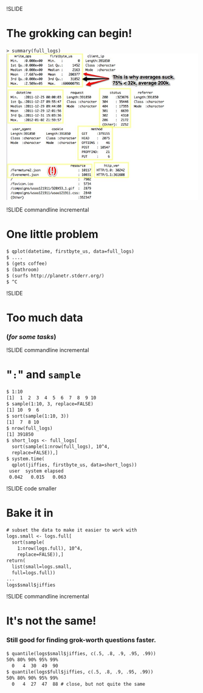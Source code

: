 !SLIDE
# The grokking can begin!
`> summary(full_logs)`
![Groks Already](groks_already.jpg "Groks Already")

!SLIDE commandline incremental
# One little problem

    $ qplot(datetime, firstbyte_us, data=full_logs)
    $ ....
    $ (gets coffee)
    $ (bathroom)
    $ (surfs http://planetr.stderr.org/)
    $ ^C

!SLIDE

# Too much data


### (*for some tasks*)

!SLIDE commandline incremental
# "`:`" and `sample`

    $ 1:10
    [1]  1  2  3  4  5  6  7  8  9 10
    $ sample(1:10, 3, replace=FALSE)
    [1] 10  9  6
    $ sort(sample(1:10, 3))
    [1]  7  8 10
    $ nrow(full_logs)
    [1] 391850 
    $ short_logs <- full_logs[
      sort(sample(1:nrow(full_logs), 10^4,
      replace=FALSE)),]
    $ system.time(
      qplot(jiffies, firstbyte_us, data=short_logs))
     user  system elapsed 
     0.042   0.015   0.063

!SLIDE code smaller
# Bake it in

    # subset the data to make it easier to work with 
    logs.small <- logs.full[
      sort(sample(
        1:nrow(logs.full), 10^4,
        replace=FALSE)),]
    return(
      list(small=logs.small, 
      full=logs.full))
    ...
    logs$small$jiffies

!SLIDE commandline incremental
# It's not the same!
### Still good for finding grok-worth questions faster.

    $ quantile(logs$small$jiffies, c(.5, .8, .9, .95, .99))
    50% 80% 90% 95% 99% 
      0   4  30  49  90 
    $ quantile(logs$full$jiffies, c(.5, .8, .9, .95, .99))
    50% 80% 90% 95% 99% 
      0   4  27  47  88 # close, but not quite the same 
